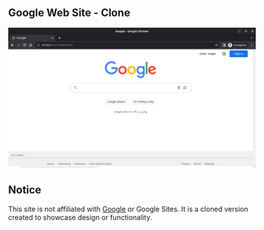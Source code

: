 ## Google Web Site - Clone




![Google Interface](/img/Screen_Shots/Google_SS.png)


## Notice

 This site is not affiliated with [Google](https://www.google.lk/) or Google Sites. It is a cloned version created to showcase design or functionality.


 